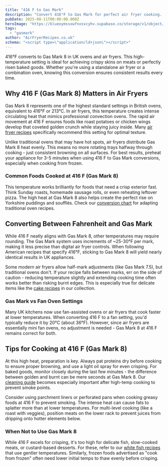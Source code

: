 ```yaml
---
title: "416 F to Gas Mark"
description: "Convert 416°F to Gas Mark for perfect air fryer cooking. Includes UK oven equivalents, tips, and why this temp matters for crispy results."
pubDate: 2025-08-11T00:00:00.000Z
heroImage: "https://klueoymssxwfnxsvcyhv.supabase.co/storage/v1/object/public/md/416-f-to-gas-mark-4fda6291.png"
tags:
  - "gasmark"
author: "AirFryerRecipes.co.uk"
schema: "<script type=\"application/ld+json\"></script>"
---
```


<p>416°F converts to Gas Mark 8 in UK ovens and air fryers. This high-temperature setting is ideal for achieving crispy skins on meats or perfectly risen baked goods. Whether you're using a standalone air fryer or a combination oven, knowing this conversion ensures consistent results every time.</p>

<h2>Why 416 F (Gas Mark 8) Matters in Air Fryers</h2>
<p>Gas Mark 8 represents one of the highest standard settings in British ovens, equivalent to 416°F or 213°C. In air fryers, this temperature creates intense circulating heat that mimics professional convection ovens. The rapid air movement at 416 F ensures foods like roast potatoes or chicken wings develop that coveted golden crunch while staying juicy inside. Many <a href=https://www.airfryerrecipe.co.uk/recipes>air fryer recipes</a> specifically recommend this setting for optimal texture.</p>

<p>Unlike traditional ovens that may have hot spots, air fryers distribute Gas Mark 8 heat evenly. This means no more rotating trays halfway through cooking - just consistent browning on all surfaces. For best results, preheat your appliance for 3-5 minutes when using 416 F to Gas Mark conversions, especially when cooking from frozen.</p>

<h3>Common Foods Cooked at 416 F (Gas Mark 8)</h3>
<p>This temperature works brilliantly for foods that need a crisp exterior fast. Think Sunday roasts, homemade sausage rolls, or even reheating leftover pizza. The high heat at Gas Mark 8 also helps create the perfect rise on Yorkshire puddings and soufflés. Check our <a href=https://www.airfryerrecipe.co.uk/air-fryer-conversion-chart>conversion chart</a> for adapting traditional oven recipes.</p>

<h2>Converting Between Fahrenheit and Gas Mark</h2>
<p>While 416 F neatly aligns with Gas Mark 8, other temperatures may require rounding. The Gas Mark system uses increments of ~25-30°F per mark, making it less precise than digital air fryer controls. When following American recipes that specify 416°F, sticking to Gas Mark 8 will yield nearly identical results in UK appliances.</p>

<p>Some modern air fryers allow half-mark adjustments (like Gas Mark 7.5), but traditional ovens don't. If your recipe falls between marks, err on the side of caution - reducing temperature slightly and extending cooking time often works better than risking burnt edges. This is especially true for delicate items like the <a href=https://www.airfryerrecipe.co.uk/recipe-category/Cakes>cake recipes</a> in our collection.</p>

<h3>Gas Mark vs Fan Oven Settings</h3>
<p>Many UK kitchens now use fan-assisted ovens or air fryers that cook faster at lower temperatures. When converting 416 F to a fan setting, you'd typically reduce it by 20°C (about 36°F). However, since air fryers are essentially mini fan ovens, no adjustment is needed - Gas Mark 8 at 416 F remains correct for both.</p>

<h2>Tips for Cooking at 416 F (Gas Mark 8)</h2>
<p>At this high heat, preparation is key. Always pat proteins dry before cooking to ensure proper browning, and use a light oil spray for even crisping. For baked goods, monitor closely during the last few minutes - the difference between golden and burnt can be mere seconds at Gas Mark 8. Our <a href=https://www.airfryerrecipe.co.uk/air-fryer-cleaner>cleaning guide</a> becomes especially important after high-temp cooking to prevent smoke points.</p>

<p>Consider using parchment liners or perforated pans when cooking greasy foods at 416 F to prevent smoking. The intense heat can cause fats to splatter more than at lower temperatures. For multi-level cooking (like a roast with veggies), position meats on the lower rack to prevent juices from dripping onto hotter elements below.</p>

<h3>When Not to Use Gas Mark 8</h3>
<p>While 416 F excels for crisping, it's too high for delicate fish, slow-cooked meats, or custard-based desserts. For these, refer to our <a href=https://www.airfryerrecipe.co.uk/recipe-category/White Fish>white fish recipes</a> that use gentler temperatures. Similarly, frozen foods advertised as "cook from frozen" often need lower initial temps to thaw evenly before crisping.</p>
